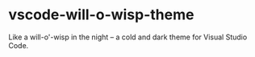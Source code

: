 # vscode-will-o-wisp-theme
Like a will-o'-wisp in the night – a cold and dark theme for Visual Studio Code.
